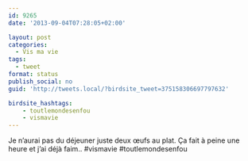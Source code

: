 ```yaml
---
id: 9265
date: '2013-09-04T07:28:05+02:00'

layout: post
categories:
  - Vis ma vie
tags:
  - tweet
format: status
publish_social: no
guid: 'http://tweets.local/?birdsite_tweet=375158306697797632'

birdsite_hashtags:
    - toutlemondesenfou
    - vismavie
---
```


Je n’aurai pas du déjeuner juste deux œufs au plat. Ça fait à peine une heure et j’ai déjà faim.. #vismavie #toutlemondesenfou